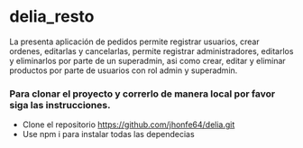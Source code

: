 # delia_resto

La presenta aplicación de pedidos permite registrar usuarios, crear ordenes, editarlas y cancelarlas, permite registrar administradores, editarlos y eliminarlos por parte de un superadmin, asi como crear, editar y eliminar productos por parte de usuarios con rol admin y superadmin.

### Para clonar el proyecto y correrlo de manera local por favor siga las instrucciones.

- Clone el repositorio https://github.com/jhonfe64/delia.git
- Use npm i para instalar todas las dependecias 

